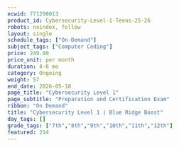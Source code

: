 ```yaml
---
ecwid: 771298013
product_id: Cybersecurity-Level-1-Teens-25-26
robots: noindex, follow
layout: single
schedule_tags: ["On-Demand"]
subject_tags: ["Computer Coding"]
price: 249.99
price_unit: per month
duration: 4-6 mo
category: Ongoing
weight: 57
end_date: 2026-05-18
page_title: "Cybersecurity Level 1"
page_subtitle: "Preparation and Certification Exam"
ribbon: "On Demand"
title: "Cybersecurity Level 1 | Blue Ridge Boost"
day_tags: []
grade_tags: ["7th","8th","9th","10th","11th","12th"]
featured: 214
---
```

